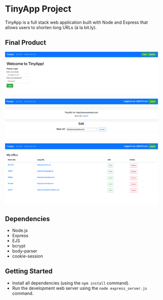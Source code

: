 # TinyApp Project

TinyApp is a full stack web application built with Node and Express that allows users to shorten long URLs (à la bit.ly).

## Final Product

!["Screenshot of the Login page"](https://github.com/caseytite/tinyapp/blob/main/docs/Screen%20Shot%202022-01-27%20at%205.38.04%20PM.png?raw=true)

!["Screenshot of URL edit page"](https://github.com/caseytite/tinyapp/blob/main/docs/Screen%20Shot%202022-01-27%20at%207.14.16%20PM.png?raw=true)

!["Screenshot of the Users custom URL's"](https://github.com/caseytite/tinyapp/blob/main/docs/Screen%20Shot%202022-01-27%20at%205.38.56%20PM.png?raw=true)

## Dependencies

- Node.js
- Express
- EJS
- bcrypt
- body-parser
- cookie-session

## Getting Started

- Install all dependencies (using the `npm install` command).
- Run the development web server using the `node express_server.js` command.
